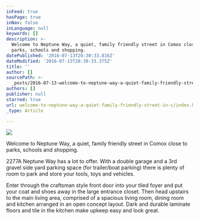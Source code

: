 ```yaml
---
inFeed: true
hasPage: true
inNav: false
inLanguage: null
keywords: []
description: >-
  Welcome to Neptune Way, a quiet, family friendly street in Comox close to
  parks, schools and shopping.
datePublished: '2016-07-13T20:30:33.816Z'
dateModified: '2016-07-13T20:30:33.375Z'
title: ''
author: []
sourcePath: >-
  _posts/2016-07-13-welcome-to-neptune-way-a-quiet-family-friendly-street-in-c.md
authors: []
publisher: null
starred: true
url: welcome-to-neptune-way-a-quiet-family-friendly-street-in-c/index.html
_type: Article

---
```

![](https://the-grid-user-content.s3-us-west-2.amazonaws.com/49283855-5e48-4ca3-b771-1e850c2f15ca.jpg)

Welcome to Neptune Way, a quiet, family friendly street in Comox close to parks, schools and shopping.

2277A Neptune Way has a lot to offer. With a double garage and a 3rd gravel side yard parking space (for trailer/boat parking) there is plenty of room to park and store your tools, toys and vehicles.

Enter through the craftsman style front door into your tiled foyer and put your coat and shoes away in the large entrance closet. Then head upstairs to the main living area, comprised of a spacious living room, dining room and kitchen arranged in an open concept layout. Dark and durable laminate floors and tile in the kitchen make upkeep easy and look great.